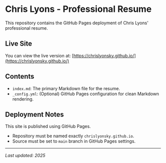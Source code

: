 # Chris Lyons - Professional Resume

This repository contains the GitHub Pages deployment of Chris Lyons' professional resume.

## Live Site

You can view the live version at: [https://chrislyonsky.github.io/](https://chrislyonsky.github.io/)

## Contents

- `index.md`: The primary Markdown file for the resume.
- `_config.yml`: (Optional) GitHub Pages configuration for clean Markdown rendering.

## Deployment Notes

This site is published using GitHub Pages.
- Repository must be named exactly `chrislyonsky.github.io`.
- Source must be set to `main` branch in GitHub Pages settings.

---

_Last updated: 2025_
